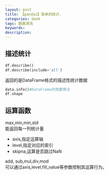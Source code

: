 ```yaml
---
layout: post
title: 【pandas】简单的统计.
categories: Geek
tags: 数据清洗
keywords:
description:
---
```


## 描述统计

```python
df.describe()
df.describe(include='all')
```
返回的是DataFrame格式的描述性统计数据

```py
data.info()#DataFrame的简要情况
df.shape
```

## 运算函数

max,min,min,std  
能返回每一列统计量  
- axis,指定运算轴
- level,指定对应的索引
- skipna,运算是否跳过NaN



add, sub,mul,div,mod  
可以通过axis,level,fill_value等参数控制其运算行为。  
